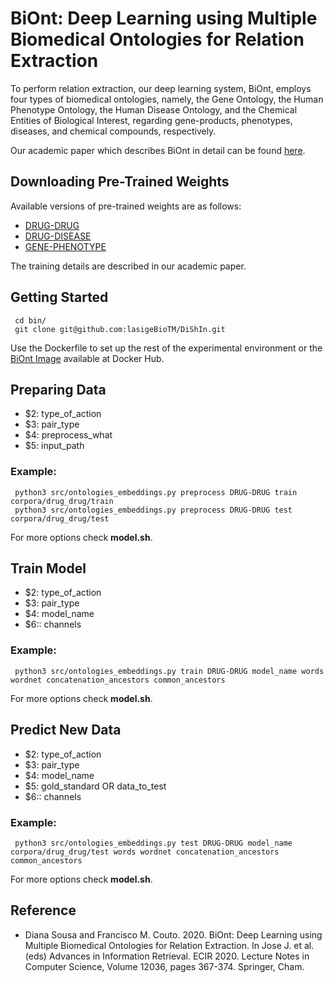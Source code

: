 # BiOnt: Deep Learning using Multiple Biomedical Ontologies for Relation Extraction

To perform relation extraction, our deep learning system, BiOnt, employs four types of biomedical ontologies, namely, the Gene Ontology, the Human Phenotype Ontology, the Human Disease Ontology, and the Chemical Entities of Biological Interest, regarding gene-products, phenotypes, diseases, and chemical compounds, respectively. 

Our academic paper which describes BiOnt in detail can be found [here](https://doi.org/10.1007/978-3-030-45442-5_46).

## Downloading Pre-Trained Weights

Available versions of pre-trained weights are as follows:

* [DRUG-DRUG](https://drive.google.com/file/d/1xRassA5C3TA_zjF2DRwygeo4Yy_gRjmi/view?usp=sharing)
* [DRUG-DISEASE](https://drive.google.com/file/d/1-ur6HnaN9MmQOM-7zoAaURIvIUAR_o0W/view?usp=sharing)
* [GENE-PHENOTYPE](https://drive.google.com/file/d/18Wa2WJKZunlOJTemQYPi3t_shWrPnPLZ/view?usp=sharing)

The training details are described in our academic paper.

## Getting Started

````
 cd bin/
 git clone git@github.com:lasigeBioTM/DiShIn.git
````

Use the Dockerfile to set up the rest of the experimental environment or the [BiOnt Image](https://hub.docker.com/r/dpavot/biont) available at Docker Hub. 
## Preparing Data

* $2: type_of_action
* $3: pair_type
* $4: preprocess_what
* $5: input_path

### Example:

````
 python3 src/ontologies_embeddings.py preprocess DRUG-DRUG train corpora/drug_drug/train
 python3 src/ontologies_embeddings.py preprocess DRUG-DRUG test corpora/drug_drug/test
````

For more options check **model.sh**.

## Train Model

* $2: type_of_action
* $3: pair_type
* $4: model_name
* $6:: channels

### Example:

````
 python3 src/ontologies_embeddings.py train DRUG-DRUG model_name words wordnet concatenation_ancestors common_ancestors
````

For more options check **model.sh**.

## Predict New Data

* $2: type_of_action
* $3: pair_type
* $4: model_name
* $5: gold_standard OR data_to_test
* $6:: channels

### Example:

````
 python3 src/ontologies_embeddings.py test DRUG-DRUG model_name corpora/drug_drug/test words wordnet concatenation_ancestors common_ancestors
````

For more options check **model.sh**.

## Reference

- Diana Sousa and Francisco M. Couto. 2020. BiOnt: Deep Learning using Multiple Biomedical Ontologies for Relation Extraction. In Jose J. et al. (eds) Advances in Information Retrieval. ECIR 2020. Lecture Notes in Computer Science, Volume 12036, pages 367-374. Springer, Cham.
